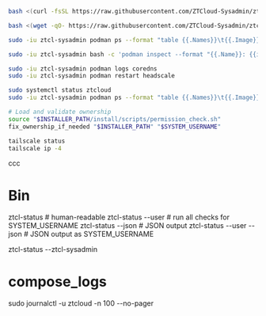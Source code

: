 ```bash
bash <(curl -fsSL https://raw.githubusercontent.com/ZTCloud-Sysadmin/ztcl/refs/heads/main/bootstrap.sh)
```

```bash
bash <(wget -qO- https://raw.githubusercontent.com/ZTCloud-Sysadmin/ztcl/refs/heads/main/bootstrap.sh)
```

```bash
sudo -iu ztcl-sysadmin podman ps --format "table {{.Names}}\t{{.Image}}\t{{.Status}}"
```

```bash
sudo -iu ztcl-sysadmin bash -c 'podman inspect --format "{{.Name}}: {{if .State.Healthcheck}}Health={{.State.Healthcheck.Status}}{{else}}No healthcheck{{end}}" $(podman ps -q)'
```

```bash
sudo -iu ztcl-sysadmin podman logs coredns
sudo -iu ztcl-sysadmin podman restart headscale
```

```bash
sudo systemctl status ztcloud
sudo -iu ztcl-sysadmin podman ps --format "table {{.Names}}\t{{.Image}}\t{{.Status}}"
```

```bash
# Load and validate ownership
source "$INSTALLER_PATH/install/scripts/permission_check.sh"
fix_ownership_if_needed "$INSTALLER_PATH" "$SYSTEM_USERNAME"
```

```bash
tailscale status
tailscale ip -4
```
ccc



# Bin
ztcl-status                    # human-readable
ztcl-status --user             # run all checks for SYSTEM_USERNAME
ztcl-status --json             # JSON output
ztcl-status --user --json      # JSON output as SYSTEM_USERNAME

ztcl-status --ztcl-sysadmin

# compose_logs
sudo journalctl -u ztcloud -n 100 --no-pager
